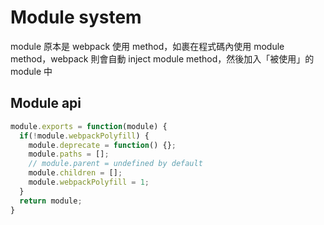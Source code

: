 # Module system

module 原本是 webpack 使用 method，如裹在程式碼內使用 module method，webpack 則會自動 inject module method，然後加入「被使用」的 module 中

## Module api

```javascript
module.exports = function(module) {
  if(!module.webpackPolyfill) {
    module.deprecate = function() {};
    module.paths = [];
    // module.parent = undefined by default
    module.children = [];
    module.webpackPolyfill = 1;
  }
  return module;
}
```
